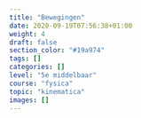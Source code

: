 ```yaml
---
title: "Bewegingen"
date: 2020-09-19T07:56:38+01:00
weight: 4
draft: false
section_color: "#19a974"
tags: []
categories: []
level: "5e middelbaar"
course: "fysica"
topic: "kinematica"
images: []
---
```


